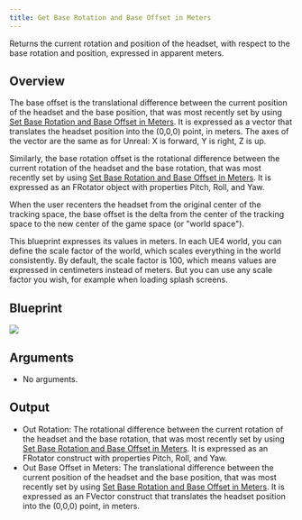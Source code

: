 ```yaml
---
title: Get Base Rotation and Base Offset in Meters
---
```


Returns the current rotation and position of the headset, with respect to the base rotation and position, expressed in apparent meters.

## Overview

The base offset is the translational difference between the current position of the headset and the base position, that was most recently set by using [Set Base Rotation and Base Offset in Meters](/documentation/unreal/latest/concepts/unreal-blueprints-set-base-rotation-and-base-offset-in-meters/). It is expressed as a vector that translates the headset position into the (0,0,0) point, in meters. The axes of the vector are the same as for Unreal: X is forward, Y is right, Z is up.

Similarly, the base rotation offset is the rotational difference between the current rotation of the headset and the base rotation, that was most recently set by using [Set Base Rotation and Base Offset in Meters](/documentation/unreal/latest/concepts/unreal-blueprints-set-base-rotation-and-base-offset-in-meters/). It is expressed as an FRotator object with properties Pitch, Roll, and Yaw.

When the user recenters the headset from the original center of the tracking space, the base offset is the delta from the center of the tracking space to the new center of the game space (or "world space"). 

This blueprint expresses its values in meters. In each UE4 world, you can define the scale factor of the world, which scales everything in the world consistently. By default, the scale factor is 100, which means values are expressed in centimeters instead of meters. But you can use any scale factor you wish, for example when loading splash screens. 

## Blueprint

![](/images/documentationunreallatestconceptsunreal-blueprints-get-base-rotation-and-base-offset-in-meters-0.png)

## Arguments

* No arguments.


## Output

* Out Rotation: The rotational difference between the current rotation of the headset and the base rotation, that was most recently set by using [Set Base Rotation and Base Offset in Meters](/documentation/unreal/latest/concepts/unreal-blueprints-set-base-rotation-and-base-offset-in-meters/ "Specifies the current rotation and position of the headset, with respect to the base rotation and position, expressed in apparent meters."). It is expressed as an FRotator construct with properties Pitch, Roll, and Yaw.
* Out Base Offset in Meters: The translational difference between the current position of the headset and the base position, that was most recently set by using [Set Base Rotation and Base Offset in Meters](/documentation/unreal/latest/concepts/unreal-blueprints-set-base-rotation-and-base-offset-in-meters/ "Specifies the current rotation and position of the headset, with respect to the base rotation and position, expressed in apparent meters."). It is expressed as an FVector construct that translates the headset position into the (0,0,0) point, in meters.

